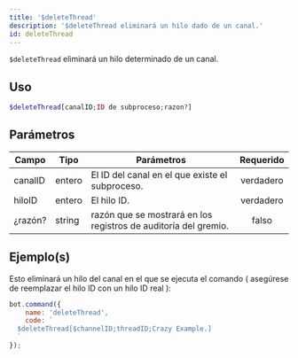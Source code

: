 ```yaml
---
title: '$deleteThread'
description: '$deleteThread eliminará un hilo dado de un canal.'
id: deleteThread
---
```


`$deleteThread` eliminará un hilo determinado de un canal.

## Uso

```php
$deleteThread[canalID;ID de subproceso;razon?]
```

## Parámetros

| Campo   | Tipo   | Parámetros                                                      | Requerido |
| ------- | ------ | --------------------------------------------------------------- |:---------:|
| canalID | entero | El ID del canal en el que existe el subproceso.                 | verdadero |
| hiloID  | entero | El hilo ID.                                                     | verdadero |
| ¿razón? | string | razón que se mostrará en los registros de auditoría del gremio. |   falso   |

## Ejemplo(s)

Esto eliminará un hilo del canal en el que se ejecuta el comando ( asegúrese de reemplazar el hilo ID con un hilo ID real ):

```javascript
bot.command({
    name: 'deleteThread',
    code: `
  $deleteThread[$channelID;threadID;Crazy Example.]
  `
});
```